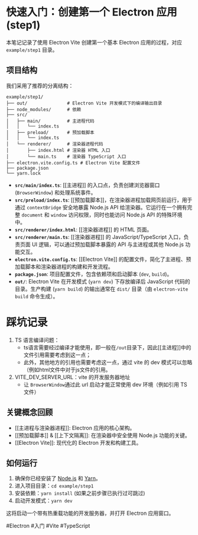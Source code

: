 # 快速入门：创建第一个 Electron 应用 (step1)

本笔记记录了使用 Electron Vite 创建第一个基本 Electron 应用的过程，对应 `example/step1` 目录。

## 项目结构

我们采用了推荐的分离结构：

```
example/step1/
├── out/               # Electron Vite 开发模式下的编译输出目录
├── node_modules/      # 依赖
├── src/
│   ├── main/          # 主进程代码
│   │   └── index.ts
│   ├── preload/       # 预加载脚本
│   │   └── index.ts
│   └── renderer/      # 渲染器进程代码
│       ├── index.html # 渲染器 HTML 入口
│       └── main.ts    # 渲染器 TypeScript 入口
├── electron.vite.config.ts # Electron Vite 配置文件
├── package.json
└── yarn.lock
```

-   **`src/main/index.ts`**: [[主进程]] 的入口点，负责创建浏览器窗口 (`BrowserWindow`) 和处理系统事件。
-   **`src/preload/index.ts`**: [[预加载脚本]]，在渲染器进程加载网页前运行，用于通过 `contextBridge` 安全地暴露 Node.js API 给渲染器。它运行在一个拥有完整 `document` 和 `window` 访问权限，同时也能访问 Node.js API 的特殊环境中。
-   **`src/renderer/index.html`**: [[渲染器进程]] 的 HTML 页面。
-   **`src/renderer/main.ts`**: [[渲染器进程]] 的 JavaScript/TypeScript 入口，负责页面 UI 逻辑，可以通过预加载脚本暴露的 API 与主进程或其他 Node.js 功能交互。
-   **`electron.vite.config.ts`**: [[Electron Vite]] 的配置文件，简化了主进程、预加载脚本和渲染器进程的构建和开发流程。
-   **`package.json`**: 项目配置文件，包含依赖项和启动脚本 (`dev`, `build`)。
-   **`out/`**: Electron Vite 在开发模式 (`yarn dev`) 下存放编译后 JavaScript 代码的目录。生产构建 (`yarn build`) 的输出通常在 `dist/` 目录（由 `electron-vite build` 命令生成）。

# 踩坑记录
1. TS 语言编译问题：
	-  ts语言需要经过编译才能使用，即一般在`/out`目录下，因此[[主进程]]中的文件引用需要考虑到这一点；
	- 此外，其他地方的引用也需要考虑这一点，通过 vite 的 dev 模式可以忽略（例如html文件中对于js文件的引用。
2. VITE_DEV_SERVER_URL：vite 的开发服务器地址
	- 让 `BrowserWindow`通过此 url 启动才能正常使用 dev 环境（例如引用 TS 文件）
## 关键概念回顾

-   [[主进程与渲染器进程]]: Electron 应用的核心架构。
-   [[预加载脚本]] & [[上下文隔离]]: 在渲染器中安全使用 Node.js 功能的关键。
-   [[Electron Vite]]: 现代化的 Electron 开发和构建工具。

## 如何运行

1.  确保你已经安装了 [Node.js](https://nodejs.org/) 和 [Yarn](https://yarnpkg.com/)。
2.  进入项目目录：`cd example/step1`
3.  安装依赖：`yarn install` (如果之前步骤已执行过可跳过)
4.  启动开发模式：`yarn dev`

这将启动一个带有热重载功能的开发服务器，并打开 Electron 应用窗口。

#Electron #入门 #Vite #TypeScript